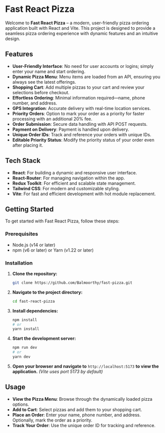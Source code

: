 # Fast React Pizza

Welcome to **Fast React Pizza** – a modern, user-friendly pizza ordering application built with React and Vite. This project is designed to provide a seamless pizza ordering experience with dynamic features and an intuitive design.

## Features

- **User-Friendly Interface**: No need for user accounts or logins; simply enter your name and start ordering.
- **Dynamic Pizza Menu**: Menu items are loaded from an API, ensuring you always see the latest offerings.
- **Shopping Cart**: Add multiple pizzas to your cart and review your selections before checkout.
- **Effortless Ordering**: Minimal information required—name, phone number, and address.
- **GPS Integration**: Accurate delivery with real-time location services.
- **Priority Orders**: Option to mark your order as a priority for faster processing with an additional 20% fee.
- **Order Submission**: Secure data handling with API POST requests.
- **Payment on Delivery**: Payment is handled upon delivery.
- **Unique Order IDs**: Track and reference your orders with unique IDs.
- **Editable Priority Status**: Modify the priority status of your order even after placing it.

## Tech Stack

- **React**: For building a dynamic and responsive user interface.
- **React-Router**: For managing navigation within the app.
- **Redux Toolkit**: For efficient and scalable state management.
- **Tailwind CSS**: For modern and customizable styling.
- **Vite**: For fast and efficient development with hot module replacement.

## Getting Started

To get started with Fast React Pizza, follow these steps:

### Prerequisites

- Node.js (v14 or later)
- npm (v6 or later) or Yarn (v1.22 or later)

### Installation

1. **Clone the repository:**

   ```bash
   git clone https://github.com/Balmoorthy/fast-pizza.git
   ```

2. **Navigate to the project directory:**

   ```bash
   cd fast-react-pizza
   ```

3. **Install dependencies:**

   ```bash
   npm install
   # or
   yarn install
   ```

4. **Start the development server:**

   ```bash
   npm run dev
   # or
   yarn dev
   ```

5. **Open your browser and navigate to** `http://localhost:5173` **to view the application.** _(Vite uses port 5173 by default)_

## Usage

- **View the Pizza Menu**: Browse through the dynamically loaded pizza options.
- **Add to Cart**: Select pizzas and add them to your shopping cart.
- **Place an Order**: Enter your name, phone number, and address. Optionally, mark the order as a priority.
- **Track Your Order**: Use the unique order ID for tracking and reference.
